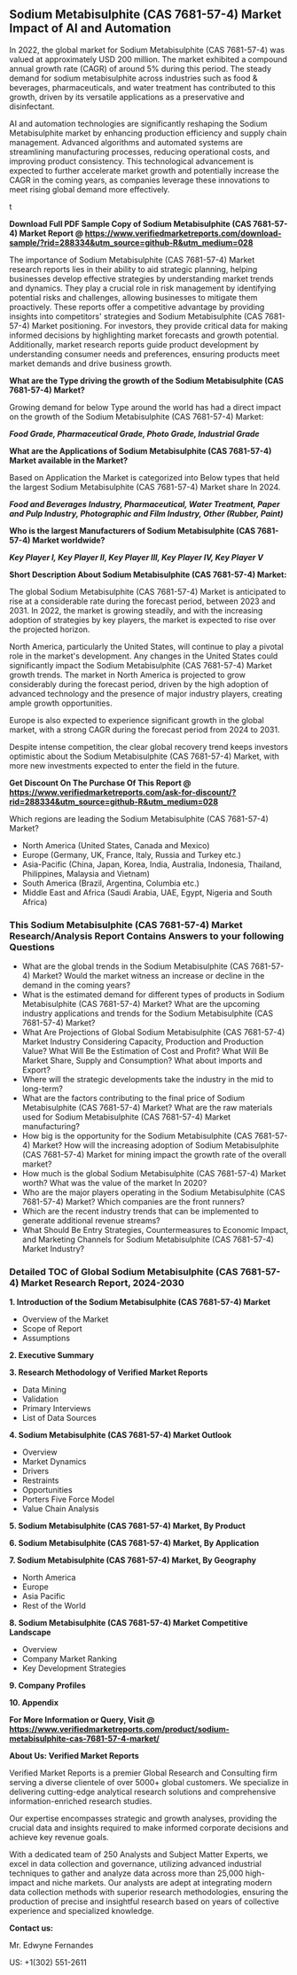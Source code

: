 <h2>Sodium Metabisulphite (CAS 7681-57-4) Market Impact of AI and Automation</h2><p>In 2022, the global market for Sodium Metabisulphite (CAS 7681-57-4) was valued at approximately USD 200 million. The market exhibited a compound annual growth rate (CAGR) of around 5% during this period. The steady demand for sodium metabisulphite across industries such as food & beverages, pharmaceuticals, and water treatment has contributed to this growth, driven by its versatile applications as a preservative and disinfectant.</p><p>AI and automation technologies are significantly reshaping the Sodium Metabisulphite market by enhancing production efficiency and supply chain management. Advanced algorithms and automated systems are streamlining manufacturing processes, reducing operational costs, and improving product consistency. This technological advancement is expected to further accelerate market growth and potentially increase the CAGR in the coming years, as companies leverage these innovations to meet rising global demand more effectively.</p>t</p><p id="" class=""><strong>Download Full PDF Sample Copy of Sodium Metabisulphite (CAS 7681-57-4) Market Report @ <a href="https://www.verifiedmarketreports.com/download-sample/?rid=288334&utm_source=github-R&utm_medium=028" target="_blank">https://www.verifiedmarketreports.com/download-sample/?rid=288334&utm_source=github-R&utm_medium=028</a></strong></p><p>The importance of&nbsp;Sodium Metabisulphite (CAS 7681-57-4) Market research reports lies in their ability to aid strategic planning, helping businesses develop effective strategies by understanding market trends and dynamics. They play a crucial role in risk management by identifying potential risks and challenges, allowing businesses to mitigate them proactively. These reports offer a competitive advantage by providing insights into competitors' strategies and Sodium Metabisulphite (CAS 7681-57-4) Market positioning. For investors, they provide critical data for making informed decisions by highlighting market forecasts and growth potential. Additionally, market research reports guide product development by understanding consumer needs and preferences, ensuring products meet market demands and drive business growth.</p><p><strong>What are the&nbsp;Type driving the growth of the Sodium Metabisulphite (CAS 7681-57-4) Market?</strong></p><p id="" class="">Growing demand for below Type around the world has had a direct impact on the growth of the Sodium Metabisulphite (CAS 7681-57-4) Market:</p><em><strong>Food Grade, Pharmaceutical Grade, Photo Grade, Industrial Grade</strong></em></p><strong>What are the&nbsp;Applications&nbsp;of Sodium Metabisulphite (CAS 7681-57-4) Market available in the Market?</strong></p><p id="" class="">Based on Application the Market is categorized into Below types that held the largest Sodium Metabisulphite (CAS 7681-57-4) Market share In 2024.</p><em><strong>Food and Beverages Industry, Pharmaceutical, Water Treatment, Paper and Pulp Industry, Photographic and Film Industry, Other (Rubber, Paint)</strong></em></p><strong>Who is the largest Manufacturers of Sodium Metabisulphite (CAS 7681-57-4) Market worldwide?</strong></p><p><em><strong>Key Player I, Key Player II, Key Player III, Key Player IV, Key Player V</strong></em></p><p id="" class=""><strong>Short Description About Sodium Metabisulphite (CAS 7681-57-4) Market:</strong></p><p>The global Sodium Metabisulphite (CAS 7681-57-4) Market is anticipated to rise at a considerable rate during the forecast period, between 2023 and 2031. In 2022, the market is growing steadily, and with the increasing adoption of strategies by key players, the market is expected to rise over the projected horizon.</p><p>North America, particularly the United States, will continue to play a pivotal role in the market's development. Any changes in the United States could significantly impact the Sodium Metabisulphite (CAS 7681-57-4) Market growth trends. The market in North America is projected to grow considerably during the forecast period, driven by the high adoption of advanced technology and the presence of major industry players, creating ample growth opportunities.</p><p>Europe is also expected to experience significant growth in the global market, with a strong CAGR during the forecast period from 2024 to 2031.</p><p>Despite intense competition, the clear global recovery trend keeps investors optimistic about the Sodium Metabisulphite (CAS 7681-57-4) Market, with more new investments expected to enter the field in the future.</p><p id="" class=""><strong>Get Discount On The Purchase Of This Report @ <a href="https://www.verifiedmarketreports.com/ask-for-discount/?rid=288334&utm_source=github-R&utm_medium=028" target="_blank">https://www.verifiedmarketreports.com/ask-for-discount/?rid=288334&utm_source=github-R&utm_medium=028</a></strong></p>Which regions are leading the Sodium Metabisulphite (CAS 7681-57-4) Market?</p><ul><li>North America (United States, Canada and Mexico)</li><li>Europe (Germany, UK, France, Italy, Russia and Turkey etc.)</li><li>Asia-Pacific (China, Japan, Korea, India, Australia, Indonesia, Thailand, Philippines, Malaysia and Vietnam)</li><li>South America (Brazil, Argentina, Columbia etc.)</li><li>Middle East and Africa (Saudi Arabia, UAE, Egypt, Nigeria and South Africa)</li></ul><h3 id="" class="">This Sodium Metabisulphite (CAS 7681-57-4) Market Research/Analysis Report Contains Answers to your following Questions</h3><ul><li>What are the global trends in the Sodium Metabisulphite (CAS 7681-57-4) Market? Would the market witness an increase or decline in the demand in the coming years?</li><li>What is the estimated demand for different types of products in Sodium Metabisulphite (CAS 7681-57-4) Market? What are the upcoming industry applications and trends for the Sodium Metabisulphite (CAS 7681-57-4) Market?</li><li>What Are Projections of Global Sodium Metabisulphite (CAS 7681-57-4) Market Industry Considering Capacity, Production and Production Value? What Will Be the Estimation of Cost and Profit? What Will Be Market Share, Supply and Consumption? What about imports and Export?</li><li>Where will the strategic developments take the industry in the mid to long-term?</li><li>What are the factors contributing to the final price of Sodium Metabisulphite (CAS 7681-57-4) Market? What are the raw materials used for Sodium Metabisulphite (CAS 7681-57-4) Market manufacturing?</li><li>How big is the opportunity for the Sodium Metabisulphite (CAS 7681-57-4) Market? How will the increasing adoption of Sodium Metabisulphite (CAS 7681-57-4) Market for mining impact the growth rate of the overall market?</li><li>How much is the global Sodium Metabisulphite (CAS 7681-57-4) Market worth? What was the value of the market In 2020?</li><li>Who are the major players operating in the Sodium Metabisulphite (CAS 7681-57-4) Market? Which companies are the front runners?</li><li>Which are the recent industry trends that can be implemented to generate additional revenue streams?</li><li>What Should Be Entry Strategies, Countermeasures to Economic Impact, and Marketing Channels for Sodium Metabisulphite (CAS 7681-57-4) Market Industry?</li></ul><h3 id="" class="">Detailed TOC of Global Sodium Metabisulphite (CAS 7681-57-4) Market Research Report, 2024-2030</h3><p id="" class=""><strong>1. Introduction of the Sodium Metabisulphite (CAS 7681-57-4) Market</strong></p><ul><li>Overview of the Market</li><li>Scope of Report</li><li>Assumptions</li></ul><p id="" class=""><strong>2. Executive Summary</strong></p><p id="" class=""><strong>3. Research Methodology of Verified Market Reports</strong></p><ul><li>Data Mining</li><li>Validation</li><li>Primary Interviews</li><li>List of Data Sources</li></ul><p id="" class=""><strong>4. Sodium Metabisulphite (CAS 7681-57-4) Market Outlook</strong></p><ul><li>Overview</li><li>Market Dynamics</li><li>Drivers</li><li>Restraints</li><li>Opportunities</li><li>Porters Five Force Model</li><li>Value Chain Analysis</li></ul><p id="" class=""><strong>5. Sodium Metabisulphite (CAS 7681-57-4) Market, By Product</strong></p><p id="" class=""><strong>6. Sodium Metabisulphite (CAS 7681-57-4) Market, By Application</strong></p><p id="" class=""><strong>7. Sodium Metabisulphite (CAS 7681-57-4) Market, By Geography</strong></p><ul><li>North America</li><li>Europe</li><li>Asia Pacific</li><li>Rest of the World</li></ul><p id="" class=""><strong>8. Sodium Metabisulphite (CAS 7681-57-4) Market Competitive Landscape</strong></p><ul><li>Overview</li><li>Company Market Ranking</li><li>Key Development Strategies</li></ul><p id="" class=""><strong>9. Company Profiles</strong></p><p id="" class=""><strong>10. Appendix</strong></p><p id="" class=""><strong>For More Information or Query, Visit @ <a href="https://www.verifiedmarketreports.com/product/sodium-metabisulphite-cas-7681-57-4-market/" target="_blank">https://www.verifiedmarketreports.com/product/sodium-metabisulphite-cas-7681-57-4-market/</a></strong></p><p id="" class=""><strong>About Us: Verified Market Reports</strong></p><p id="" class="">Verified Market Reports is a premier Global Research and Consulting firm serving a diverse clientele of over 5000+ global customers. We specialize in delivering cutting-edge analytical research solutions and comprehensive information-enriched research studies.</p><p id="" class="">Our expertise encompasses strategic and growth analyses, providing the crucial data and insights required to make informed corporate decisions and achieve key revenue goals.</p><p id="" class="">With a dedicated team of 250 Analysts and Subject Matter Experts, we excel in data collection and governance, utilizing advanced industrial techniques to gather and analyze data across more than 25,000 high-impact and niche markets. Our analysts are adept at integrating modern data collection methods with superior research methodologies, ensuring the production of precise and insightful research based on years of collective experience and specialized knowledge.</p><p id="" class=""><strong>Contact us:</strong></p><p id="" class="">Mr. Edwyne Fernandes</p><p id="" class="">US: +1(302) 551-2611</p>